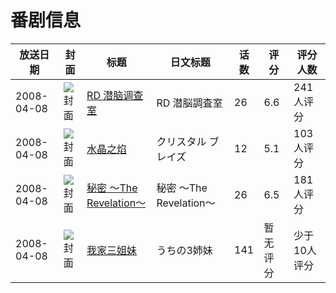 # 番剧信息

|放送日期|封面|标题|日文标题|话数|评分|评分人数|
|---|---|---|---|---|---|---|
|2008-04-08|![封面](https://lain.bgm.tv/pic/cover/c/37/bc/304_fFnLN.jpg)|[RD 潜脑调查室](https://bangumi.tv/subject/304)|RD 潜脳調査室|26|6.6|241人评分|
|2008-04-08|![封面](https://lain.bgm.tv/pic/cover/c/79/40/1306_G4ZEg.jpg)|[水晶之焰](https://bangumi.tv/subject/1306)|クリスタル ブレイズ|12|5.1|103人评分|
|2008-04-08|![封面](https://lain.bgm.tv/pic/cover/c/e8/df/1841_64Z47.jpg)|[秘密 ～The Revelation～](https://bangumi.tv/subject/1841)|秘密 〜The Revelation〜|26|6.5|181人评分|
|2008-04-08|![封面](https://lain.bgm.tv/pic/cover/c/b3/a1/20040_SsGzJ.jpg)|[我家三姐妹](https://bangumi.tv/subject/20040)|うちの3姉妹|141|暂无评分|少于10人评分|

